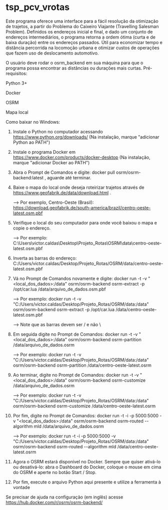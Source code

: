 # tsp_pcv_vrotas

Este programa oferece uma interface para a fácil resolução da otimização de trajetos, a partir do Problema do Caixeiro Viajante (Travelling Salesman Problem). Definidos os endereços inicial e final, e dado um conjunto de endereços intermediários, o programa retorna a ordem ótima (curta e de baixa duração) entre os endereços passados. Útil para economizar tempo e distância percorrida na locomoção urbana e otimizar custos de operações que fazem uso de deslocamento automotivo.

O usuário deve rodar o osrm_backend em sua máquina para que o programa possa encontrar as distâncias ou durações mais curtas.
Pré-requisitos:

Python 3+

Docker

OSRM

Mapa local

Como baixar no Windows:

1. Instale o Python no computador acessando https://www.python.org/downloads/ (Na instalação, marque "adicionar Python ao PATH")

2. Instale o programa Docker em https://www.docker.com/products/docker-desktop (Na instalação, marque "adicionar Docker ao PATH")

3. Abra o Prompt de Comandos e digite: docker pull osrm/osrm-backend:latest , aguarde até terminar.

4. Baixe o mapa do local onde deseja roteirizar trajetos através de https://www.geofabrik.de/data/download.html .
   
   --> Por exemplo, Centro-Oeste (Brasil): https://download.geofabrik.de/south-america/brazil/centro-oeste-latest.osm.pbf

5. Verifique o local do seu computador para onde você baixou o mapa e copie o endereço.
   
   --> Por exemplo: C:\Users\victor.caldas\Desktop\Projeto_Rotas\OSRM\data\centro-oeste-latest.osm.pbf
   
6. Inverta as barras do endereço: C:/Users/victor.caldas/Desktop/Projeto_Rotas/OSRM/data/centro-oeste-latest.osm.pbf

7. Vá no Prompt de Comandos novamente e digite: docker run -t -v "<local_dos_dados>:/data" osrm/osrm-backend osrm-extract -p /opt/car.lua /data/arquivo_de_dados.osm.pbf
   
   --> Por exemplo: docker run -t -v "C:/Users/victor.caldas/Desktop/Projeto_Rotas/OSRM/data:/data" osrm/osrm-backend osrm-extract -p /opt/car.lua /data/centro-oeste-latest.osm.pbf
   
   --> Note que as barras devem ser / e não \

7. Em seguida digite no Prompt de Comandos: docker run -t -v "<local_dos_dados>:/data" osrm/osrm-backend osrm-partition /data/arquivo_de_dados.osrm
   
   --> Por exemplo: docker run -t -v "C:/Users/victor.caldas/Desktop/Projeto_Rotas/OSRM/data:/data" osrm/osrm-backend osrm-partition /data/centro-oeste-latest.osrm

8. Ao terminar, digite no Prompt de Comandos: docker run -t -v "<local_dos_dados>:/data" osrm/osrm-backend osrm-customize /data/arquivo_de_dados.osrm
   
   --> Por exemplo: docker run -t -v "C:/Users/victor.caldas/Desktop/Projeto_Rotas/OSRM/data:/data" osrm/osrm-backend osrm-customize /data/centro-oeste-latest.osrm

9. Por fim, digite no Prompt de Comandos: docker run -t -i -p 5000:5000 -v "<local_dos_dados>:/data" osrm/osrm-backend osrm-routed --algorithm mld /data/arquivo_de_dados.osrm
   
   --> Por exemplo: docker run -t -i -p 5000:5000 -v "C:/Users/victor.caldas/Desktop/Projeto_Rotas/OSRM/data:/data" osrm/osrm-backend osrm-routed --algorithm mld /data/centro-oeste-latest.osrm

10. Agora o OSRM estará disponível no Docker. Sempre que quiser ativá-lo ou desativá-lo: abra o Dashboard do Docker, coloque o mouse em cima do OSRM e aperte no botão Start / Stop.

11. Por fim, execute o arquivo Python aqui presente e utilize a ferramenta à vontade

Se precisar de ajuda na configuração (em inglês) acesse https://hub.docker.com/r/osrm/osrm-backend/
